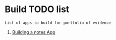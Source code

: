 Build TODO list
===============

`List of apps to build for portfolio of evidence`

1. [Building a notes App](https://raw.githubusercontent.com/CliffCrerar/react-notes/master/README.md)